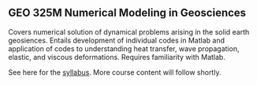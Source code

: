## GEO 325M Numerical Modeling in Geosciences

Covers numerical solution of dynamical problems arising in the solid earth geosiences. Entails development of individual codes in Matlab and application of codes to understanding heat transfer, wave propagation, elastic, and viscous deformations. Requires familiarity with Matlab.

See here for the [syllabus](syllabus.md).
More course content will follow shortly. 
